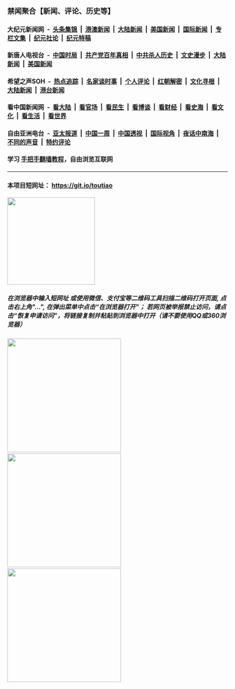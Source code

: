 ### 禁闻聚合【新闻、评论、历史等】

#### 大纪元新闻网 &nbsp;-&nbsp; [头条集锦](indexes/E头条集锦.md?t=02291531) &nbsp;|&nbsp; [港澳新闻](indexes/E港澳新闻.md?t=02291531)  &nbsp;|&nbsp; [大陆新闻](indexes/E大陆新闻.md?t=02291531) &nbsp;|&nbsp; [美国新闻](indexes/E美国新闻.md?t=02291531) &nbsp;|&nbsp; [国际新闻](indexes/E国际新闻.md?t=02291531) &nbsp;|&nbsp; [专栏文集](indexes/E专栏文集.md?t=02291531) &nbsp;|&nbsp; [纪元社论](indexes/E纪元社论.md?t=02291531) &nbsp;|&nbsp; [纪元特稿](indexes/E纪元特稿.md?t=02291531) 

#### 新唐人电视台 &nbsp;-&nbsp; [中国时局](indexes/N中国时局.md?t=02291531) &nbsp;|&nbsp; [共产党百年真相](indexes/N共产党百年真相.md?t=02291531) &nbsp;|&nbsp; [中共杀人历史](indexes/N中共杀人历史.md?t=02291531) &nbsp;|&nbsp; [文史漫步](indexes/N文史漫步.md?t=02291531) &nbsp;|&nbsp; [大陆新闻](indexes/N大陆新闻.md?t=02291531) &nbsp;|&nbsp; [美国新闻](indexes/N美国新闻.md?t=02291531)

#### 希望之声SOH &nbsp;-&nbsp; [热点追踪](indexes/H热点追踪.md?t=02291531) &nbsp;|&nbsp; [名家谈时事](indexes/H名家谈时事.md?t=02291531) &nbsp;|&nbsp; [个人评论](indexes/H个人评论.md?t=02291531)  &nbsp;|&nbsp; [红朝解密](indexes/H红朝解密.md?t=02291531) &nbsp;|&nbsp; [文化寻根](indexes/H文化寻根.md?t=02291531) &nbsp;|&nbsp; [大陆新闻](indexes/H大陆新闻.md?t=02291531) &nbsp;|&nbsp; [港台新闻](indexes/H港台新闻.md?t=02291531)

#### 看中国新闻网 &nbsp;-&nbsp; [看大陆](indexes/S看大陆.md?t=02291531) &nbsp;|&nbsp; [看官场](indexes/S看官场.md?t=02291531) &nbsp;|&nbsp; [看民生](indexes/S看民生.md?t=02291531)  &nbsp;|&nbsp; [看博谈](indexes/S看博谈.md?t=02291531) &nbsp;|&nbsp; [看财经](indexes/S看财经.md?t=02291531) &nbsp;|&nbsp; [看史海](indexes/S看史海.md?t=02291531) &nbsp;|&nbsp; [看文化](indexes/S看文化.md?t=02291531) &nbsp;|&nbsp; [看生活](indexes/S看生活.md?t=02291531) &nbsp;|&nbsp; [看世界](indexes/S看世界.md?t=02291531)

#### 自由亚洲电台 &nbsp;-&nbsp; [亚太报道](indexes/R亚太报道.md?t=02291531) &nbsp;|&nbsp; [中国一周](indexes/R中国一周.md?t=02291531) &nbsp;|&nbsp; [中国透视](indexes/R中国透视.md?t=02291531)  &nbsp;|&nbsp; [国际视角](indexes/R国际视角.md?t=02291531) &nbsp;|&nbsp; [夜话中南海](indexes/R夜话中南海.md?t=02291531) &nbsp;|&nbsp; [不同的声音](indexes/R不同的声音.md?t=02291531) &nbsp;|&nbsp; [特约评论](indexes/R特约评论.md?t=02291531)

#### 学习 [手把手翻墙教程](https://github.com/gfw-breaker/guides/wiki)，自由浏览互联网

----

#### 本项目短网址： https://git.io/toutiao
<img src="https://raw.githubusercontent.com/gfw-breaker/banned-news/master/scripts/img/qr.png" width="200px"/>  

##### 在浏览器中输入短网址 或使用微信、支付宝等二维码工具扫描二维码打开页面, 点击右上角"...", 在弹出菜单中点击“在浏览器打开”； 若网页被举报禁止访问，请点击“恢复申请访问”，将链接复制并粘贴到浏览器中打开（请不要使用QQ或360浏览器）

<img src="https://raw.githubusercontent.com/gfw-breaker/banned-news/master/scripts/img/1.png" width="260px"/> &nbsp; <img src="https://raw.githubusercontent.com/gfw-breaker/banned-news/master/scripts/img/2.png" width="260px"/> &nbsp; <img src="https://raw.githubusercontent.com/gfw-breaker/banned-news/master/scripts/img/3.png" width="260px"/>
